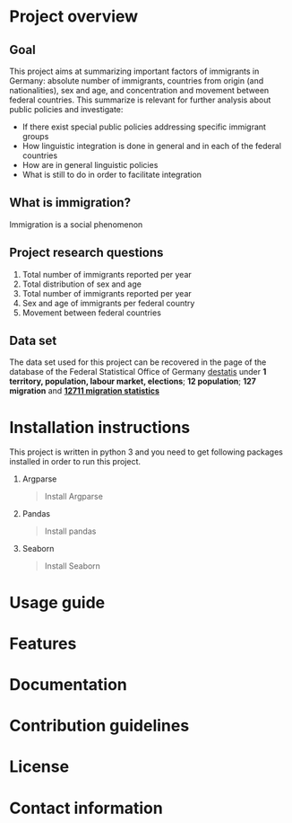 # Project overview

## Goal

This project aims at summarizing important factors of immigrants in Germany: absolute number of immigrants, countries from origin (and nationalities), sex and age, and concentration and movement between federal countries. This summarize is relevant for further analysis about public policies and investigate:

- If there exist special public policies addressing specific immigrant groups
- How linguistic integration is done in general and in each of the federal countries
- How are in general linguistic policies
- What is still to do in order to facilitate integration

## What is immigration?

Immigration is a social phenomenon

## Project research questions

1. Total number of immigrants reported per year
2. Total distribution of sex and age 
3. Total number of immigrants reported per year
4. Sex and age of immigrants per federal country
5. Movement between federal countries

## Data set

The data set used for this project can be recovered in the page of the database of the Federal Statistical Office of Germany [destatis](https://www-genesis.destatis.de/genesis/online/data?operation=sprachwechsel&language=en) under **1 territory, population, labour market, elections**; **12 population**; **127 migration** and **[12711 migration statistics](https://www-genesis.destatis.de/genesis/online?operation=statistic&levelindex=0&levelid=1684962399278&code=12711#abreadcrumb)**

# Installation instructions

This project is written in python 3 and you need to get following packages installed in order to run this project.

1. Argparse

	> Install Argparse

2. Pandas 

	> Install pandas
	
2. Seaborn

	> Install Seaborn

# Usage guide
# Features
# Documentation
# Contribution guidelines
# License
# Contact information